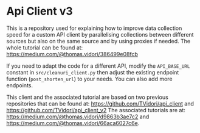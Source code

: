 # Api Client v3

This is a repository used for explaining how to improve data collection speed for a custom API client by parallelising collections between different sources but also on the same source and by using proxies if needed.
The whole tutorial can be found at: https://medium.com/@thomas.vidori/386499e08fcb

If you need to adapt the code for a different API, modify the `API_BASE_URL` constant in `src/cleanuri_client.py` then adjust the existing endpoint function (`post_shorten_url`) to your needs. 
You can also add more endpoints.

This client and the associated tutorial are based on two previous repositories that can be found at: https://github.com/TVidori/api_client and https://github.com/TVidori/api_client_v2 
The associated tutorials are at: https://medium.com/@thomas.vidori/d9863b3ae7c2 and https://medium.com/@thomas.vidori/66aca6027c6e.
